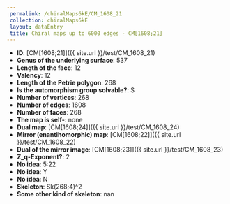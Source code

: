 ```yaml
--- 
 permalink: /chiralMaps6kE/CM_1608_21 
 collection: chiralMaps6kE
 layout: dataEntry
 title: Chiral maps up to 6000 edges - CM[1608;21]
---
```


- **ID**: [CM[1608;21]]({{ site.url }}/test/CM_1608_21)
- **Genus of the underlying surface**: 537
- **Length of the face**: 12
- **Valency**: 12
- **Length of the Petrie polygon**: 268
- **Is the automorphism group solvable?**: S
- **Number of vertices**: 268
- **Number of edges**: 1608
- **Number of faces**: 268
- **The map is self-**: none
- **Dual map**: [CM[1608;24]]({{ site.url }}/test/CM_1608_24)
- **Mirror (enantihomorphic) map**: [CM[1608;22]]({{ site.url }}/test/CM_1608_22)
- **Dual of the mirror image**: [CM[1608;23]]({{ site.url }}/test/CM_1608_23)
- **Z_q-Exponent?**: 2
- **No idea**:  5:22
- **No idea**: Y
- **No idea**: N
- **Skeleton**: Sk(268;4)^2
- **Some other kind of skeleton**: nan
